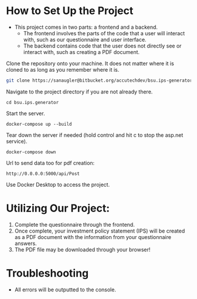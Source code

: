 # How to Set Up the Project
- This project comes in two parts: a frontend and a backend.
    - The frontend involves the parts of the code that a user will interact with, such as our questionnaire and user interface.
    - The backend contains code that the user does not directly see or interact with, such as creating a PDF document.

Clone the repository onto your machine. It does not matter where it is cloned to as long as you remember where it is.
```bash
git clone https://sanaugler@bitbucket.org/accutechdev/bsu.ips-generator.frontend.git
```

Navigate to the project directory if you are not already there.
```
cd bsu.ips.generator
```

Start the server.
```
docker-compose up --build
```

Tear down the server if needed (hold control and hit c to stop the asp.net service).
```
docker-compose down
```

Url to send data too for pdf creation:
```
http://0.0.0.0:5000/api/Post
```

Use Docker Desktop to access the project.

# Utilizing Our Project: 
1. Complete the questionnaire through the frontend.
1. Once complete, your investment policy statement (IPS) will be created as a PDF document with the information from your questionnaire answers.
1. The PDF file may be downloaded through your browser!

# Troubleshooting
- All errors will be outputted to the console.

